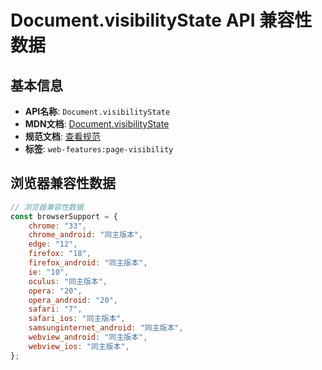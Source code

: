 # Document.visibilityState API 兼容性数据

## 基本信息

- **API名称**: `Document.visibilityState`
- **MDN文档**: [Document.visibilityState](https://developer.mozilla.org/docs/Web/API/Document/visibilityState)
- **规范文档**: [查看规范](https://html.spec.whatwg.org/multipage/interaction.html#dom-document-visibilitystate)
- **标签**: `web-features:page-visibility`

## 浏览器兼容性数据

```javascript
// 浏览器兼容性数据
const browserSupport = {
    chrome: "33",
    chrome_android: "同主版本",
    edge: "12",
    firefox: "18",
    firefox_android: "同主版本",
    ie: "10",
    oculus: "同主版本",
    opera: "20",
    opera_android: "20",
    safari: "7",
    safari_ios: "同主版本",
    samsunginternet_android: "同主版本",
    webview_android: "同主版本",
    webview_ios: "同主版本",
};

```

